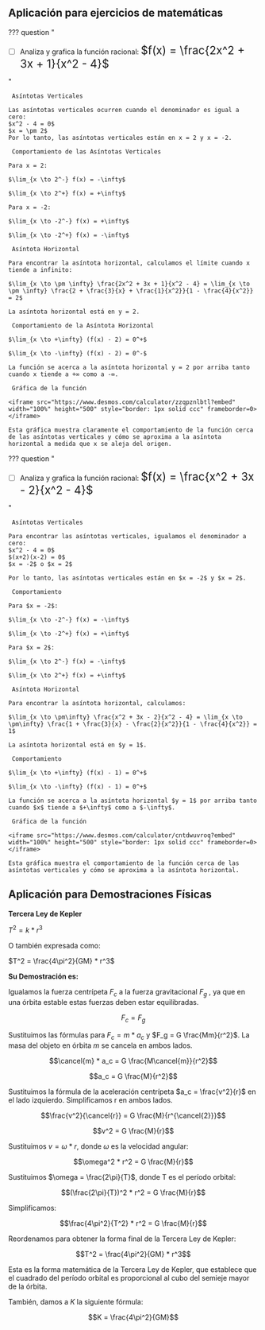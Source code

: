 <style>
.md-header__button.md-logo img{
    fill: currentcolor;
    display: block;
    height: 3rem;
    width: auto;
}
</style>

## Aplicación para ejercicios de matemáticas

??? question "<ul class="task-list"><li class="task-list-item"><label class="task-list-control"><input type="checkbox"><span class="task-list-indicator"></span></label>Analiza y grafica la función racional: <span style='font-size: 1.6em;'>$f(x) = \frac{2x^2 + 3x + 1}{x^2 - 4}$</span></li></ul>"

     Asíntotas Verticales

    Las asíntotas verticales ocurren cuando el denominador es igual a cero:
    $x^2 - 4 = 0$
    $x = \pm 2$
    Por lo tanto, las asíntotas verticales están en x = 2 y x = -2.

     Comportamiento de las Asíntotas Verticales

    Para x = 2:

    $\lim_{x \to 2^-} f(x) = -\infty$

    $\lim_{x \to 2^+} f(x) = +\infty$

    Para x = -2:

    $\lim_{x \to -2^-} f(x) = +\infty$

    $\lim_{x \to -2^+} f(x) = -\infty$

     Asíntota Horizontal

    Para encontrar la asíntota horizontal, calculamos el límite cuando x tiende a infinito:

    $\lim_{x \to \pm \infty} \frac{2x^2 + 3x + 1}{x^2 - 4} = \lim_{x \to \pm \infty} \frac{2 + \frac{3}{x} + \frac{1}{x^2}}{1 - \frac{4}{x^2}} = 2$

    La asíntota horizontal está en y = 2.

     Comportamiento de la Asíntota Horizontal

    $\lim_{x \to +\infty} (f(x) - 2) = 0^+$

    $\lim_{x \to -\infty} (f(x) - 2) = 0^-$

    La función se acerca a la asíntota horizontal y = 2 por arriba tanto cuando x tiende a +∞ como a -∞.

     Gráfica de la función

    <iframe src="https://www.desmos.com/calculator/zzqpznlbtl?embed" width="100%" height="500" style="border: 1px solid ccc" frameborder=0></iframe>

    Esta gráfica muestra claramente el comportamiento de la función cerca de las asíntotas verticales y cómo se aproxima a la asíntota horizontal a medida que x se aleja del origen.

??? question "<ul class="task-list"><li class="task-list-item"><label class="task-list-control"><input type="checkbox"><span class="task-list-indicator"></span></label>Analiza y grafica la función racional: <span style='font-size: 1.6em;'>$f(x) = \frac{x^2 + 3x - 2}{x^2 - 4}$</span></li></ul>"

     Asíntotas Verticales

    Para encontrar las asíntotas verticales, igualamos el denominador a cero:
    $x^2 - 4 = 0$
    $(x+2)(x-2) = 0$
    $x = -2$ o $x = 2$

    Por lo tanto, las asíntotas verticales están en $x = -2$ y $x = 2$.

     Comportamiento

    Para $x = -2$:

    $\lim_{x \to -2^-} f(x) = -\infty$

    $\lim_{x \to -2^+} f(x) = +\infty$

    Para $x = 2$:

    $\lim_{x \to 2^-} f(x) = -\infty$

    $\lim_{x \to 2^+} f(x) = +\infty$

     Asíntota Horizontal

    Para encontrar la asíntota horizontal, calculamos:

    $\lim_{x \to \pm\infty} \frac{x^2 + 3x - 2}{x^2 - 4} = \lim_{x \to \pm\infty} \frac{1 + \frac{3}{x} - \frac{2}{x^2}}{1 - \frac{4}{x^2}} = 1$

    La asíntota horizontal está en $y = 1$.

     Comportamiento

    $\lim_{x \to +\infty} (f(x) - 1) = 0^+$

    $\lim_{x \to -\infty} (f(x) - 1) = 0^+$

    La función se acerca a la asíntota horizontal $y = 1$ por arriba tanto cuando $x$ tiende a $+\infty$ como a $-\infty$.

     Gráfica de la función

    <iframe src="https://www.desmos.com/calculator/cntdwuvroq?embed" width="100%" height="500" style="border: 1px solid ccc" frameborder=0></iframe>

    Esta gráfica muestra el comportamiento de la función cerca de las asíntotas verticales y cómo se aproxima a la asíntota horizontal.

## Aplicación para Demostraciones Físicas

**Tercera Ley de Kepler**

$T^2 = k * r^3$ 

O también expresada como: 

$T^2 = \frac{4\pi^2}{GM} * r^3$

**Su Demostración es:**

Igualamos la fuerza centrípeta $F_c$ a la fuerza gravitacional $F_g$ , ya que en una órbita estable estas fuerzas deben estar equilibradas.

$$F_c = F_g$$

Sustituimos las fórmulas para $F_c = m*a_c$ y $F_g = G \frac{Mm}{r^2}$. La masa del objeto en órbita $m$ se cancela en ambos lados.

$$\cancel{m} * a_c = G \frac{M\cancel{m}}{r^2}$$

$$a_c = G \frac{M}{r^2}$$

Sustituimos la fórmula de la aceleración centrípeta $a_c = \frac{v^2}{r}$ en el lado izquierdo. Simplificamos r en ambos lados.

$$\frac{v^2}{\cancel{r}} = G \frac{M}{r^{\cancel{2}}}$$

$$v^2 = G \frac{M}{r}$$

Sustituimos $v = \omega * r$, donde $\omega$ es la velocidad angular:

$$\omega^2 * r^2 = G \frac{M}{r}$$

Sustituimos $\omega = \frac{2\pi}{T}$, donde T es el período orbital:

$$(\frac{2\pi}{T})^2 * r^2 = G \frac{M}{r}$$

Simplificamos:

$$\frac{4\pi^2}{T^2} * r^2 = G \frac{M}{r}$$

Reordenamos para obtener la forma final de la Tercera Ley de Kepler:

$$T^2 = \frac{4\pi^2}{GM} * r^3$$

Esta es la forma matemática de la Tercera Ley de Kepler, que establece que el cuadrado del período orbital es proporcional al cubo del semieje mayor de la órbita.

También, damos a $K$ la siguiente fórmula:

$$K = \frac{4\pi^2}{GM}$$